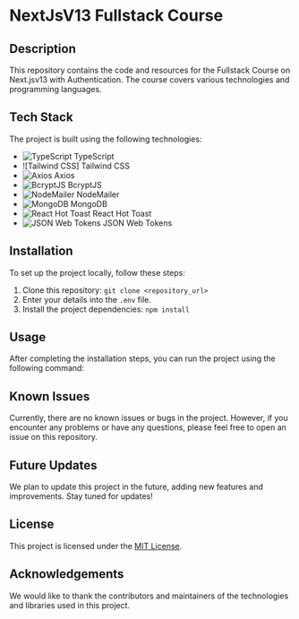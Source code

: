 # NextJsV13 Fullstack Course

## Description
This repository contains the code and resources for the Fullstack Course on Next.jsv13 with Authentication. The course covers various technologies and programming languages.

## Tech Stack
The project is built using the following technologies:

- ![TypeScript](https://img.icons8.com/color/48/000000/typescript.png) TypeScript
- ![Tailwind CSS] Tailwind CSS
- ![Axios](https://img.icons8.com/color/48/000000/axios.png) Axios
- ![BcryptJS](https://img.icons8.com/color/48/000000/lock.png) BcryptJS
- ![NodeMailer](https://img.icons8.com/color/48/000000/email.png) NodeMailer
- ![MongoDB](https://img.icons8.com/color/48/000000/mongodb.png) MongoDB
- ![React Hot Toast](https://img.icons8.com/color/48/000000/react.png) React Hot Toast
- ![JSON Web Tokens](https://img.icons8.com/color/48/000000/json-web-token.png) JSON Web Tokens

## Installation
To set up the project locally, follow these steps:
1. Clone this repository: `git clone <repository_url>`
2. Enter your details into the `.env` file.
3. Install the project dependencies: `npm install`

## Usage
After completing the installation steps, you can run the project using the following command:


## Known Issues
Currently, there are no known issues or bugs in the project. However, if you encounter any problems or have any questions, please feel free to open an issue on this repository.

## Future Updates
We plan to update this project in the future, adding new features and improvements. Stay tuned for updates!

## License
This project is licensed under the [MIT License](LICENSE).

## Acknowledgements
We would like to thank the contributors and maintainers of the technologies and libraries used in this project.
